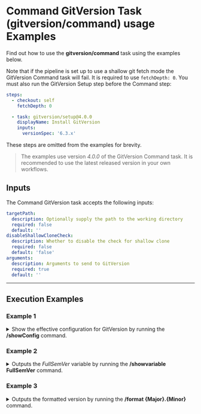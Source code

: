 # Command GitVersion Task (gitversion/command) usage Examples

Find out how to use the **gitversion/command** task using the examples below.

Note that if the pipeline is set up to use a shallow git fetch mode the GitVersion Command task will fail. It is required to use `fetchDepth: 0`.
You must also run the GitVersion Setup step before the Command step:

```yaml
steps:
  - checkout: self
    fetchDepth: 0

  - task: gitversion/setup@4.0.0
    displayName: Install GitVersion
    inputs:
      versionSpec: '6.3.x'
```

These steps are omitted from the examples for brevity.

> The examples use version _4.0.0_ of the GitVersion Command task.  It is recommended to use the latest released version in your own workflows.

## Inputs

The Command GitVersion task accepts the following inputs:

```yaml
targetPath:
  description: Optionally supply the path to the working directory
  required: false
  default: ''
disableShallowCloneCheck:
  description: Whether to disable the check for shallow clone
  required: false
  default: 'false'
arguments:
  description: Arguments to send to GitVersion
  required: true
  default: ''
```

---

## Execution Examples

### Example 1

<details>
  <summary>Show the effective configuration for GitVersion by running the <b>/showConfig</b> command.</summary>

```yaml
steps:
  # gitversion/setup@4.0.0 task omitted for brevity.

  - task: gitversion/command@4.0.0
    displayName: Display GitVersion config
    inputs:
      arguments: '/showConfig'
```

</details>

### Example 2

<details>
  <summary>Outputs the <i>FullSemVer</i> variable by running the <b>/showvariable FullSemVer</b> command.</summary>

```yaml
steps:
  # gitversion/setup@4.0.0 task omitted for brevity.

  - task: gitversion/command@4.0.0
    displayName: Output the FullSemVer variable
    inputs:
      arguments: '/showvariable FullSemVer'
```

</details>

### Example 3

<details>
  <summary>Outputs the formatted version by running the <b>/format {Major}.{Minor}</b> command.</summary>

```yaml
steps:
  # gitversion/setup@4.0.0 task omitted for brevity.

  - task: gitversion/command@4.0.0
    displayName: Output the formatted version
    inputs:
      arguments: '/format {Major}.{Minor}' # any Output Variable can be used here
```

</details>
